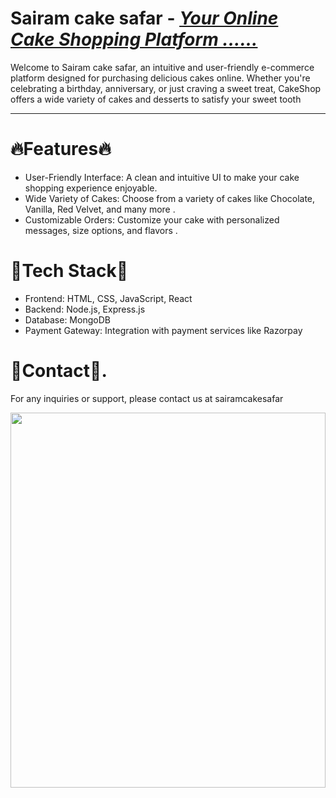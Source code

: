 <!DOCTYPE html>
<html lang="en">
<head>
    <meta charset="UTF-8">
    <meta name="viewport" content="width=device-width, initial-scale=1.0">
</head>
<body background-color="black">
<h1> <super>Sairam cake safar</super> - <i><u>Your Online Cake Shopping Platform ......</u></i></h1>
<p>Welcome to Sairam cake safar, an intuitive and user-friendly e-commerce platform designed for purchasing delicious cakes online. Whether you're celebrating a birthday, anniversary, or just craving a sweet treat, CakeShop offers a wide variety of cakes and desserts to satisfy your sweet tooth</p>
<hr>
<h1>🔥Features🔥</h1>
<ul>
  <li>User-Friendly Interface: A clean and intuitive UI to make your cake shopping experience enjoyable.</li>
  <li>Wide Variety of Cakes: Choose from a variety of cakes like Chocolate, Vanilla, Red Velvet, and many more . </li>
  <li>Customizable Orders: Customize your cake with personalized messages, size options, and flavors .</li>
</ul>

<h1>🤖Tech Stack🤖</h1>
<ul>
  <li>Frontend: HTML, CSS, JavaScript, React </li>
  <li>Backend: Node.js, Express.js</li>
  <li>Database: MongoDB</li>
  <li>Payment Gateway: Integration with payment services like Razorpay</li>  
</ul>
<h1>📡Contact📡.</h1>
<p>For any inquiries or support, please contact us at sairamcakesafar</p>
<p align = "centre">
  <img src="https://img.freepik.com/free-photo/dark-chocolate-cake-decorated-with-golden-balls-black-background-ai-generative_123827-24058.jpg?t=st=1729340283~exp=1729343883~hmac=0fec4c2c824d6562cd97d62e860612f1398d702717b2052f4f9f4f717990002b&w=740" width=100% height="600">
</p>

  
</body>
</html>

